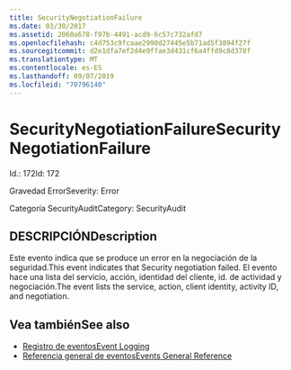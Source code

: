 ```yaml
---
title: SecurityNegotiationFailure
ms.date: 03/30/2017
ms.assetid: 2060a678-f97b-4491-acd9-6c57c732afd7
ms.openlocfilehash: c4d753c9fcaae2990d27445e5b71ad5f3894f27f
ms.sourcegitcommit: d2e1dfa7ef2d4e9ffae3d431cf6a4ffd9c8d378f
ms.translationtype: MT
ms.contentlocale: es-ES
ms.lasthandoff: 09/07/2019
ms.locfileid: "70796140"
---
```

# <a name="securitynegotiationfailure"></a><span data-ttu-id="79f69-102">SecurityNegotiationFailure</span><span class="sxs-lookup"><span data-stu-id="79f69-102">SecurityNegotiationFailure</span></span>
<span data-ttu-id="79f69-103">Id.: 172</span><span class="sxs-lookup"><span data-stu-id="79f69-103">Id: 172</span></span>  
  
 <span data-ttu-id="79f69-104">Gravedad Error</span><span class="sxs-lookup"><span data-stu-id="79f69-104">Severity: Error</span></span>  
  
 <span data-ttu-id="79f69-105">Categoría SecurityAudit</span><span class="sxs-lookup"><span data-stu-id="79f69-105">Category: SecurityAudit</span></span>  
  
## <a name="description"></a><span data-ttu-id="79f69-106">DESCRIPCIÓN</span><span class="sxs-lookup"><span data-stu-id="79f69-106">Description</span></span>  
 <span data-ttu-id="79f69-107">Este evento indica que se produce un error en la negociación de la seguridad.</span><span class="sxs-lookup"><span data-stu-id="79f69-107">This event indicates that Security negotiation failed.</span></span> <span data-ttu-id="79f69-108">El evento hace una lista del servicio, acción, identidad del cliente, id. de actividad y negociación.</span><span class="sxs-lookup"><span data-stu-id="79f69-108">The event lists the service, action, client identity, activity ID, and negotiation.</span></span>  
  
## <a name="see-also"></a><span data-ttu-id="79f69-109">Vea también</span><span class="sxs-lookup"><span data-stu-id="79f69-109">See also</span></span>

- [<span data-ttu-id="79f69-110">Registro de eventos</span><span class="sxs-lookup"><span data-stu-id="79f69-110">Event Logging</span></span>](index.md)
- [<span data-ttu-id="79f69-111">Referencia general de eventos</span><span class="sxs-lookup"><span data-stu-id="79f69-111">Events General Reference</span></span>](events-general-reference.md)
